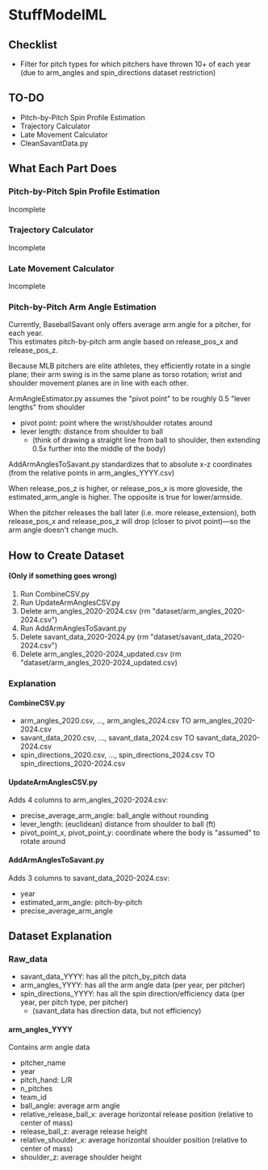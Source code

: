 # StuffModelML

## Checklist
- Filter for pitch types for which pitchers have thrown 10+ of each year (due to arm_angles and spin_directions dataset restriction)

## TO-DO
- Pitch-by-Pitch Spin Profile Estimation
- Trajectory Calculator
- Late Movement Calculator
- CleanSavantData.py


## What Each Part Does

### Pitch-by-Pitch Spin Profile Estimation
Incomplete

### Trajectory Calculator
Incomplete

### Late Movement Calculator
Incomplete


### Pitch-by-Pitch Arm Angle Estimation
Currently, BaseballSavant only offers average arm angle for a pitcher, for each year.  
This estimates pitch-by-pitch arm angle based on release_pos_x and release_pos_z.

Because MLB pitchers are elite athletes, they efficiently rotate in a single plane; their arm swing is in the same plane as torso rotation; wrist and shoulder movement planes are in line with each other.  

ArmAngleEstimator.py assumes the "pivot point" to be roughly 0.5 "lever lengths" from shoulder
- pivot point: point where the wrist/shoulder rotates around
- lever length: distance from shoulder to ball 
    - (think of drawing a straight line from ball to shoulder, then extending 0.5x further into the middle of the body)

AddArmAnglesToSavant.py standardizes that to absolute x-z coordinates (from the relative points in arm_angles_YYYY.csv)

When release_pos_z is higher, or release_pos_x is more gloveside, the estimated_arm_angle is higher.  The opposite is true for lower/armside.

When the pitcher releases the ball later (i.e. more release_extension), both release_pos_x and release_pos_z will drop (closer to pivot point)—so the arm angle doesn't change much. 




## How to Create Dataset 
#### (Only if something goes wrong)

1. Run CombineCSV.py
2. Run UpdateArmAnglesCSV.py
3. Delete arm_angles_2020-2024.csv (rm "dataset/arm_angles_2020-2024.csv")
4. Run AddArmAnglesToSavant.py
5. Delete savant_data_2020-2024.py (rm "dataset/savant_data_2020-2024.csv")
6. Delete arm_angles_2020-2024_updated.csv (rm "dataset/arm_angles_2020-2024_updated.csv)

### Explanation
#### CombineCSV.py 
- arm_angles_2020.csv, ..., arm_angles_2024.csv TO arm_angles_2020-2024.csv
- savant_data_2020.csv, ..., savant_data_2024.csv TO savant_data_2020-2024.csv
- spin_directions_2020.csv, ..., spin_directions_2024.csv TO spin_directions_2020-2024.csv

#### UpdateArmAnglesCSV.py 
Adds 4 columns to arm_angles_2020-2024.csv:
- precise_average_arm_angle: ball_angle without rounding
- lever_length: (euclidean) distance from shoulder to ball (ft)
- pivot_point_x, pivot_point_y: coordinate where the body is "assumed" to rotate around

#### AddArmAnglesToSavant.py 
Adds 3 columns to savant_data_2020-2024.csv:
- year
- estimated_arm_angle: pitch-by-pitch
- precise_average_arm_angle


## Dataset Explanation

### Raw_data
- savant_data_YYYY: has all the pitch_by_pitch data
- arm_angles_YYYY: has all the arm angle data (per year, per pitcher)
- spin_directions_YYYY: has all the spin direction/efficiency data (per year, per pitch type, per pitcher) 
    - (savant_data has direction data, but not efficiency)

#### arm_angles_YYYY 
Contains arm angle data
- pitcher_name 
- year 
- pitch_hand: L/R
- n_pitches 
- team_id
- ball_angle: average arm angle
- relative_release_ball_x: average horizontal release position (relative to center of mass)
- release_ball_z: average release height
- relative_shoulder_x: average horizontal shoulder position (relative to center of mass) 
- shoulder_z: average shoulder height
